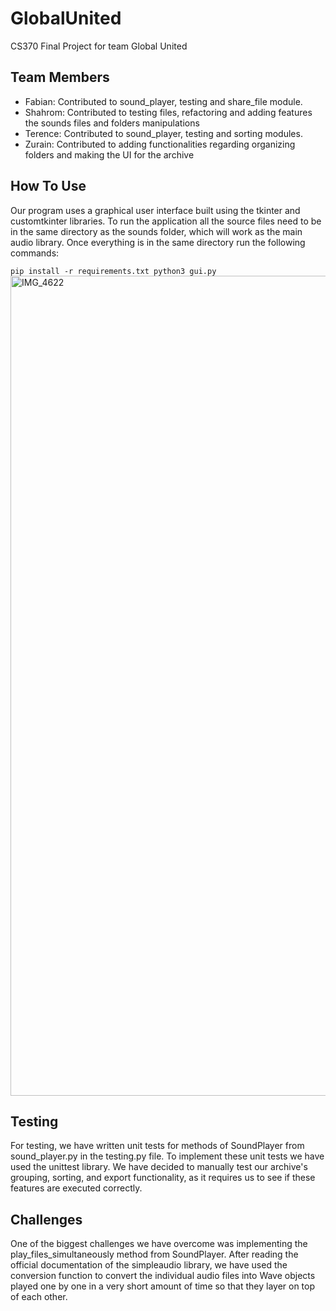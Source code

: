 # GlobalUnited
CS370 Final Project for team Global United
## Team Members
- Fabian: Contributed to sound_player, testing and share_file module.
- Shahrom: Contributed to testing files, refactoring and adding features the sounds files and folders manipulations
- Terence: Contributed to sound_player, testing and sorting modules.
- Zurain: Contributed to adding functionalities regarding organizing folders and making the UI for the archive

## How To Use
Our program uses a graphical user interface built using the tkinter and customtkinter libraries. To run the application all the source files need to be in the same directory as the sounds folder, which will work as the main audio library. Once everything is in the same directory run the following commands: 

``
pip install -r requirements.txt
python3 gui.py
``
<img width="1312" alt="IMG_4622" src="https://github.com/WhitmanCS370/GlobalUnited/assets/128567935/26e309ce-73c6-4dbc-bd6b-6d89275c15e3">




## Testing
For testing, we have written unit tests for methods of SoundPlayer from sound_player.py in the testing.py file. To implement these unit tests we have used the unittest library. We have decided to manually test our archive's grouping, sorting, and export functionality, as it requires us to see if these features are executed correctly.

## Challenges
One of the biggest challenges we have overcome was implementing the play_files_simultaneously method from SoundPlayer. After reading the official documentation of the simpleaudio library, we have used the conversion function to convert the individual audio files into Wave objects played one by one in a very short amount of time so that they layer on top of each other.
